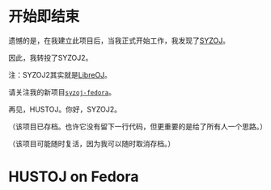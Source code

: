 # 开始即结束
遗憾的是，在我建立此项目后，当我正式开始工作，我发现了[SYZOJ](https://github.com/syzoj)。

因此，我转投了SYZOJ2。

注：SYZOJ2其实就是[LibreOJ](https://loj.ac)。

请关注我的新项目[`syzoj-fedora`](https://github.com/ssh1579/syzoj-fedora)。

再见，HUSTOJ。你好，SYZOJ2。

（该项目已存档。也许它没有留下一行代码，但更重要的是给了所有人一个思路。）

（该项目可能随时复活，因为我可以随时取消存档。）
# HUSTOJ on Fedora

